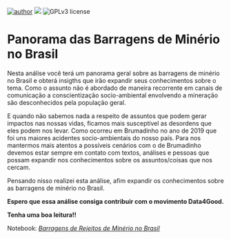 [![author](https://img.shields.io/badge/author-Amanda-red.svg)](https://www.linkedin.com/in/amandamagalhaesantonio/) [![](https://img.shields.io/badge/python-3.7+-blue.svg)](https://www.python.org/downloads/release/python-365/) ![GPLv3 license](https://img.shields.io/badge/License-GPLv3-blue.svg)

# Panorama das Barragens de Minério no Brasil

Nesta análise você terá um panorama geral sobre as barragens de minério no Brasil e obterá insigths que irão expandir seus conhecimentos sobre o tema.
Como o assunto não é abordado de maneira recorrente em canais de comunicação a conscientização socio-ambiental envolvendo a mineração são desconhecidos pela população geral.

E quando não sabemos nada a respeito de assuntos que podem gerar impactos nas nossas vidas, ficamos mais susceptível as desordens que eles podem nos levar. Como ocorreu em Brumadinho no ano de 2019 que foi uns maiores acidentes socio-ambientais do nosso país.
Para nos mantermos mais atentos a possíveis cenários com o de Brumadinho devemos estar sempre em contato com textos, análises e pessoas que possam expandir nos conhecimentos sobre os assuntos/coisas que nos cercam.

Pensando nisso realizei esta análise, afim expandir os conhecimentos sobre as barragens de minério no Brasil. 


**Espero que essa análise consiga contribuir com o movimento Data4Good.**

**Tenha uma boa leitura!!**

Notebook: <a href = "https://github.com/AmandaAntonio/Panorama_das_Barragens_de_Minerio/blob/main/Panorama_de_Barragens_de_Min%C3%A9rio_no_Brasil.ipynb"><i>Barragens de Rejeitos de Minério no Brasil<i> 
  
